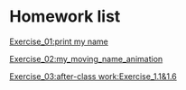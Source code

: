 # Homework list
[Exercise_01:print my name](https://github.com/dadiancjw/compuational_physics_N2015301890053/blob/master/exercise01.py)

[Exercise_02:my_moving_name_animation](https://v.qq.com/x/page/g0555tzqd9y.html)

[Exercise_03:after-class work:Exercise_1.1&1.6](http://www.jianshu.com/p/c62478ab6f2d)
